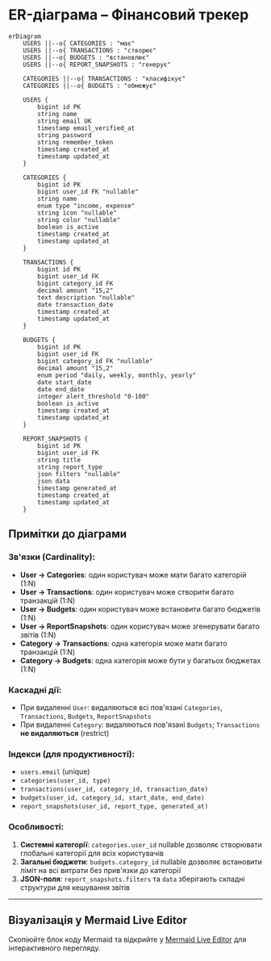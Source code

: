 # ER-діаграма – Фінансовий трекер

```mermaid
erDiagram
    USERS ||--o{ CATEGORIES : "має"
    USERS ||--o{ TRANSACTIONS : "створює"
    USERS ||--o{ BUDGETS : "встановлює"
    USERS ||--o{ REPORT_SNAPSHOTS : "генерує"
    
    CATEGORIES ||--o{ TRANSACTIONS : "класифікує"
    CATEGORIES ||--o{ BUDGETS : "обмежує"
    
    USERS {
        bigint id PK
        string name
        string email UK
        timestamp email_verified_at
        string password
        string remember_token
        timestamp created_at
        timestamp updated_at
    }
    
    CATEGORIES {
        bigint id PK
        bigint user_id FK "nullable"
        string name
        enum type "income, expense"
        string icon "nullable"
        string color "nullable"
        boolean is_active
        timestamp created_at
        timestamp updated_at
    }
    
    TRANSACTIONS {
        bigint id PK
        bigint user_id FK
        bigint category_id FK
        decimal amount "15,2"
        text description "nullable"
        date transaction_date
        timestamp created_at
        timestamp updated_at
    }
    
    BUDGETS {
        bigint id PK
        bigint user_id FK
        bigint category_id FK "nullable"
        decimal amount "15,2"
        enum period "daily, weekly, monthly, yearly"
        date start_date
        date end_date
        integer alert_threshold "0-100"
        boolean is_active
        timestamp created_at
        timestamp updated_at
    }
    
    REPORT_SNAPSHOTS {
        bigint id PK
        bigint user_id FK
        string title
        string report_type
        json filters "nullable"
        json data
        timestamp generated_at
        timestamp created_at
        timestamp updated_at
    }
```

## Примітки до діаграми

### Зв'язки (Cardinality):
- **User → Categories**: один користувач може мати багато категорій (1:N)
- **User → Transactions**: один користувач може створити багато транзакцій (1:N)
- **User → Budgets**: один користувач може встановити багато бюджетів (1:N)
- **User → ReportSnapshots**: один користувач може згенерувати багато звітів (1:N)
- **Category → Transactions**: одна категорія може мати багато транзакцій (1:N)
- **Category → Budgets**: одна категорія може бути у багатьох бюджетах (1:N)

### Каскадні дії:
- При видаленні `User`: видаляються всі пов'язані `Categories`, `Transactions`, `Budgets`, `ReportSnapshots`
- При видаленні `Category`: видаляються пов'язані `Budgets`; `Transactions` **не видаляються** (restrict)

### Індекси (для продуктивності):
- `users.email` (unique)
- `categories(user_id, type)`
- `transactions(user_id, category_id, transaction_date)`
- `budgets(user_id, category_id, start_date, end_date)`
- `report_snapshots(user_id, report_type, generated_at)`

### Особливості:
1. **Системні категорії**: `categories.user_id` nullable дозволяє створювати глобальні категорії для всіх користувачів
2. **Загальні бюджети**: `budgets.category_id` nullable дозволяє встановити ліміт на всі витрати без прив'язки до категорії
3. **JSON-поля**: `report_snapshots.filters` та `data` зберігають складні структури для кешування звітів

---

## Візуалізація у Mermaid Live Editor
Скопіюйте блок коду Mermaid та відкрийте у [Mermaid Live Editor](https://mermaid.live) для інтерактивного перегляду.
